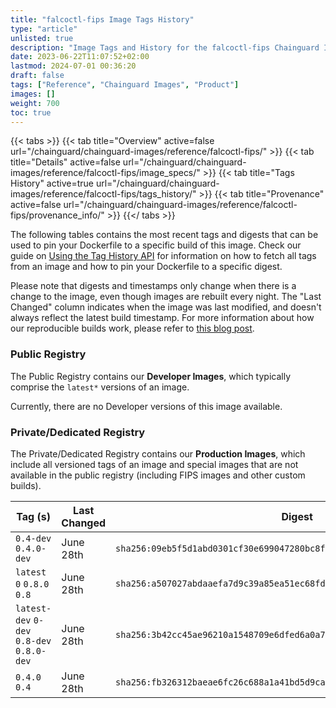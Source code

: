 ```yaml
---
title: "falcoctl-fips Image Tags History"
type: "article"
unlisted: true
description: "Image Tags and History for the falcoctl-fips Chainguard Image"
date: 2023-06-22T11:07:52+02:00
lastmod: 2024-07-01 00:36:20
draft: false
tags: ["Reference", "Chainguard Images", "Product"]
images: []
weight: 700
toc: true
---
```


{{< tabs >}}
{{< tab title="Overview" active=false url="/chainguard/chainguard-images/reference/falcoctl-fips/" >}}
{{< tab title="Details" active=false url="/chainguard/chainguard-images/reference/falcoctl-fips/image_specs/" >}}
{{< tab title="Tags History" active=true url="/chainguard/chainguard-images/reference/falcoctl-fips/tags_history/" >}}
{{< tab title="Provenance" active=false url="/chainguard/chainguard-images/reference/falcoctl-fips/provenance_info/" >}}
{{</ tabs >}}

The following tables contains the most recent tags and digests that can be used to pin your Dockerfile to a specific build of this image. Check our guide on [Using the Tag History API](/chainguard/chainguard-images/using-the-tag-history-api/) for information on how to fetch all tags from an image and how to pin your Dockerfile to a specific digest.

Please note that digests and timestamps only change when there is a change to the image, even though images are rebuilt every night. The "Last Changed" column indicates when the image was last modified, and doesn't always reflect the latest build timestamp. For more information about how our reproducible builds work, please refer to [this blog post](https://www.chainguard.dev/unchained/reproducing-chainguards-reproducible-image-builds).

### Public Registry
The Public Registry contains our **Developer Images**, which typically comprise the `latest*` versions of an image.

Currently, there are no Developer versions of this image available.

### Private/Dedicated Registry
The Private/Dedicated Registry contains our **Production Images**, which include all versioned tags of an image and special images that are not available in the public registry (including FIPS images and other custom builds).

| Tag (s)                                     | Last Changed | Digest                                                                    |
|---------------------------------------------|--------------|---------------------------------------------------------------------------|
|  `0.4-dev` `0.4.0-dev`                      | June 28th    | `sha256:09eb5f5d1abd0301cf30e699047280bc8fb860573c37a8aacc3f7313fd8cdec2` |
|  `latest` `0` `0.8.0` `0.8`                 | June 28th    | `sha256:a507027abdaaefa7d9c39a85ea51ec68fd55f6093156a9ae70d1356026ff6f06` |
|  `latest-dev` `0-dev` `0.8-dev` `0.8.0-dev` | June 28th    | `sha256:3b42cc45ae96210a1548709e6dfed6a0a7183370526da0e38160f6a575bb21b0` |
|  `0.4.0` `0.4`                              | June 28th    | `sha256:fb326312baeae6fc26c688a1a41bd5d9ca9a4f4f3bd69c0a4ea71c584aee542d` |

